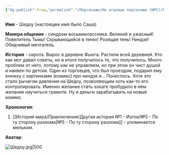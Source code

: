 ```yaml
---
{"dg-publish":true,"permalink":"/Персонажи/Не игровые персонажи (NPC)/NPC/Темноземье/Фьюга/Шедоу/","noteIcon":"","created":"2025-09-17T17:10:48.122+03:00","updated":"2025-09-16T13:37:09.687+03:00"}
---
```


**Имя** - Шедоу (настоящее имя было Саша)

**Манера общения** - синдром восьмиклассника. Великий и ужасный! Повелитель Тьмы! Скрывающийся в тенях! Розящая тень! Ниндзя! Обидчивый мечтатель. 

**История** - сирота. Вырос в деревне Фьюга. Растили всей деревней. Кто как мог давал советы, но в итоге получилось то, что получилось. Много проблем от него, потому как не управляем, но при этом он чист душой и наивен по детски. Один из торговцев, что был проездом, подарил ему книжку с картинками (комикс) про ниндзя и... Понеслось. Хотя это стало рычагом давления на Шедоу, позволяющим хоть как-то его контролировать. Именно желание стать хокаге пробудило в нём желание научиться грамоте. Ну и деньги зарабатывать на новый комикс. 

**Хронология**:
1. [[История мира/Приключения/Другая история №1 - Изгои/№5 - По ту сторону разлома\|№5 - По ту сторону разлома]] - упоминается мельком. 

**Аватар**:

![Шедоу.jpg|500](/img/user/system/img/NPC/%D0%A2%D0%B5%D0%BC%D0%BD%D0%BE%D0%B7%D0%B5%D0%BC%D1%8C%D0%B5/%D0%A2%D0%B5%D0%BC%D0%BD%D0%BE%D0%BB%D0%B5%D1%81%D1%8C%D0%B5/%D0%A8%D0%B5%D0%B4%D0%BE%D1%83.jpg)